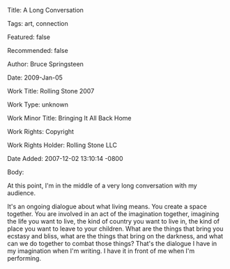 Title:  A Long Conversation

Tags:   art, connection

Featured: false

Recommended: false

Author: Bruce Springsteen

Date:   2009-Jan-05

Work Title: Rolling Stone 2007

Work Type: unknown

Work Minor Title: Bringing It All Back Home

Work Rights: Copyright

Work Rights Holder: Rolling Stone LLC

Date Added: 2007-12-02 13:10:14 -0800

Body: 

At this point, I'm in the middle of a very long conversation with my audience. 

It's an ongoing dialogue about what living means. You create a space together. You are involved in an act of the imagination together, imagining the life you want to live, the kind of country you want to live in, the kind of place you want to leave to your children. What are the things that bring you ecstasy and bliss, what are the things that bring on the darkness, and what can we do together to combat those things? That's the dialogue I have in my imagination when I'm writing. I have it in front of me when I'm performing.
